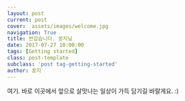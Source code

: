 ```yaml
---
layout: post
current: post
cover:  assets/images/welcome.jpg
navigation: True
title: 반갑습니다. 꿍지님
date: 2017-07-27 10:00:00
tags: [Getting started]
class: post-template
subclass: 'post tag-getting-started'
author: 꿍지
---
```


여기. 바로 이곳에서 앞으로 살맛나는 일상이 가득 담기길 바랄게요. :)